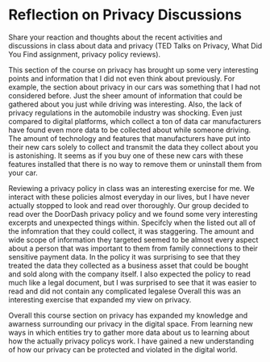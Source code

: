 # Reflection on Privacy Discussions

Share your reaction and thoughts about the recent activities and discussions in class about data and privacy (TED Talks on Privacy, What Did You Find assignment, privacy policy reviews). 

This section of the course on privacy has brought up some very interesting points and information that I did not even think about previously. For example, the section about privacy in our cars was something that I had not considered before. Just the sheer amount of information that could be gathered about you just while driving was interesting. Also, the lack of privacy regulations in the automobile industry was shocking. Even just compared to digital platforms, which collect a ton of data car manufacturers have found even more data to be collected about while someone driving. The amount of technology and features that manufacturers have put into their new cars solely to collect and transmit the data they collect about you is astonishing. It seems as if you buy one of these new cars with these features installed that there is no way to remove them or uninstall them from your car. 

Reviewing a privacy policy in class was an interesting exercise for me. We interact with these policies almost everyday in our lives, but I have never actually stopped to look and read over thoroughly. Our group decided to read over the DoorDash privacy policy and we found some very interesting excerpts and unexpected things within. Specifcly when the listed out all of the infomration that they could collect, it was staggering. The amount and wide scope of information they targeted seemed to be almost every aspect about a person that was important to them from family connections to their sensitive payment data. In the policy it was surprising to see that they treated the data they collected as a business asset that could be bought and sold along with the company itself. I also expected the policy to read much like a legal document, but I was surprised to see that it was easier to read and did not contain any complicated legalese Overall this was an interesting exercise that expanded my view on privacy. 

Overall this course section on privacy has expanded my knowledge and awarness surrounding our privacy in the digital space. From learning new ways in which entities try to gather more data about us to learning about how the actually privacy policys work. I have gained a new understanding of how our privacy can be protected and violated in the digital world. 